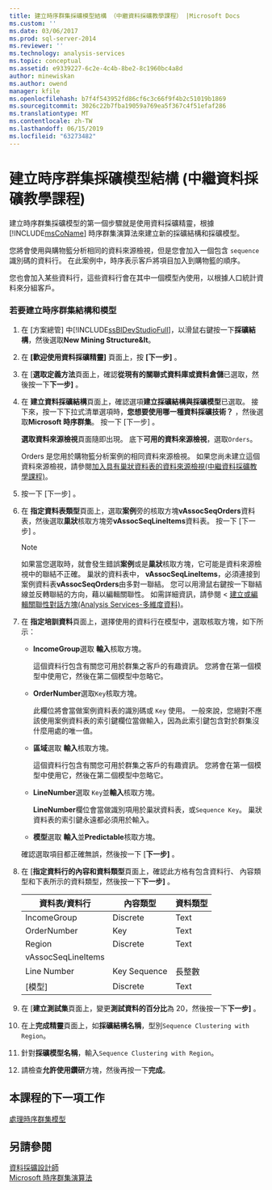 ```yaml
---
title: 建立時序群集採礦模型結構 （中繼資料採礦教學課程） |Microsoft Docs
ms.custom: ''
ms.date: 03/06/2017
ms.prod: sql-server-2014
ms.reviewer: ''
ms.technology: analysis-services
ms.topic: conceptual
ms.assetid: e9339227-6c2e-4c4b-8be2-8c1960bc4a8d
author: minewiskan
ms.author: owend
manager: kfile
ms.openlocfilehash: b7f4f543952fd86cf6c3c66f9f4b2c51019b1869
ms.sourcegitcommit: 3026c22b7fba19059a769ea5f367c4f51efaf286
ms.translationtype: MT
ms.contentlocale: zh-TW
ms.lasthandoff: 06/15/2019
ms.locfileid: "63273482"
---
```

# <a name="creating-a-sequence-clustering-mining-model-structure-intermediate-data-mining-tutorial"></a>建立時序群集採礦模型結構 (中繼資料採礦教學課程)
  建立時序群集採礦模型的第一個步驟就是使用資料採礦精靈，根據 [!INCLUDE[msCoName](../includes/msconame-md.md)] 時序群集演算法來建立新的採礦結構和採礦模型。  
  
 您將會使用與購物籃分析相同的資料來源檢視，但是您會加入一個包含 `sequence` 識別碼的資料行。 在此案例中，時序表示客戶將項目加入到購物籃的順序。  
  
 您也會加入某些資料行，這些資料行會在其中一個模型內使用，以根據人口統計資料來分組客戶。  
  
### <a name="to-create-a-sequence-clustering-structure-and-model"></a>若要建立時序群集結構和模型  
  
1.  在 [方案總管] 中[!INCLUDE[ssBIDevStudioFull](../includes/ssbidevstudiofull-md.md)]，以滑鼠右鍵按一下**採礦結構**，然後選取**New Mining Structure&lt**。  
  
2.  在 **[歡迎使用資料採礦精靈]** 頁面上，按 **[下一步]** 。  
  
3.  在 [**選取定義方法**頁面上，確認**從現有的關聯式資料庫或資料倉儲**已選取，然後按一下**下一步]** 。  
  
4.  在 **建立資料採礦結構**頁面上，確認選項**建立採礦結構與採礦模型**已選取。 接下來，按一下下拉式清單選項時，**您想要使用哪一種資料採礦技術？** ，然後選取**Microsoft 時序群集**。 按一下 [下一步]  。  
  
     **選取資料來源檢視**頁面隨即出現。 底下**可用的資料來源檢視**，選取`Orders`。  
  
     Orders 是您用於購物籃分析案例的相同資料來源檢視。 如果您尚未建立這個資料來源檢視，請參閱[加入具有巢狀資料表的資料來源檢視&#40;中繼資料採礦教學課程&#41;](../../2014/tutorials/adding-a-data-source-view-with-nested-tables-intermediate-data-mining-tutorial.md)。  
  
5.  按一下 [下一步]  。  
  
6.  在 **指定資料表類型**頁面上，選取**案例**旁的核取方塊**vAssocSeqOrders**資料表，然後選取**巢狀**核取方塊旁**vAssocSeqLineItems**資料表。 按一下 [下一步]  。  
  
    > [!NOTE]  
    >  如果當您選取時，就會發生錯誤**案例**或是**巢狀**核取方塊，它可能是資料來源檢視中的聯結不正確。 巢狀的資料表中， **vAssocSeqLineItems**，必須連接到案例資料表**vAssocSeqOrders**由多對一聯結。 您可以用滑鼠右鍵按一下聯結線並反轉聯結的方向，藉以編輯關聯性。 如需詳細資訊，請參閱 <<c0> [ 建立或編輯關聯性對話方塊&#40;Analysis Services-多維度資料&#41;](../../2014/analysis-services/create-or-edit-relationship-dialog-box-analysis-services-multidimensional-data.md)。</c0>  
  
7.  在 **指定培訓資料**頁面上，選擇使用的資料行在模型中，選取核取方塊，如下所示：  
  
    -   **IncomeGroup**選取 **輸入**核取方塊。  
  
         這個資料行包含有關您可用於群集之客戶的有趣資訊。 您將會在第一個模型中使用它，然後在第二個模型中忽略它。  
  
    -   **OrderNumber**選取`Key`核取方塊。  
  
         此欄位將會當做案例資料表的識別碼或 `Key` 使用。 一般來說，您絕對不應該使用案例資料表的索引鍵欄位當做輸入，因為此索引鍵包含對於群集沒什麼用處的唯一值。  
  
    -   **區域**選取 **輸入**核取方塊。  
  
         這個資料行包含有關您可用於群集之客戶的有趣資訊。 您將會在第一個模型中使用它，然後在第二個模型中忽略它。  
  
    -   **LineNumber**選取 `Key`並**輸入**核取方塊。  
  
         **LineNumber**欄位會當做識別項用於巢狀資料表，或`Sequence Key`。 巢狀資料表的索引鍵永遠都必須用於輸入。  
  
    -   **模型**選取 **輸入**並**Predictable**核取方塊。  
  
     確認選取項目都正確無誤，然後按一下 [**下一步]** 。  
  
8.  在 [**指定資料行的內容和資料類型**頁面上，確認此方格有包含資料行、 內容類型和下表所示的資料類型，然後按一下**下一步]** 。  
  
    |資料表/資料行|內容類型|資料類型|  
    |---------------------|------------------|---------------|  
    |IncomeGroup|Discrete|Text|  
    |OrderNumber|Key|Text|  
    |Region|Discrete|Text|  
    |vAssocSeqLineItems|||  
    |Line Number|Key Sequence|長整數|  
    |[模型]|Discrete|Text|  
  
9. 在 [**建立測試集**頁面上，變更**測試資料的百分比**為 20，然後按一下**下一步]** 。  
  
10. 在上**完成精靈**頁面上，如**採礦結構名稱**，型別`Sequence Clustering with Region`。  
  
11. 針對**採礦模型名稱**，輸入`Sequence Clustering with Region`。  
  
12. 請檢查**允許使用鑽研**方塊，然後再按一下**完成**。  
  
## <a name="next-task-in-lesson"></a>本課程的下一項工作  
 [處理時序群集模型](../../2014/tutorials/processing-the-sequence-clustering-model.md)  
  
## <a name="see-also"></a>另請參閱  
 [資料採礦設計師](../../2014/analysis-services/data-mining/data-mining-designer.md)   
 [Microsoft 時序群集演算法](../../2014/analysis-services/data-mining/microsoft-sequence-clustering-algorithm.md)  
  
  
